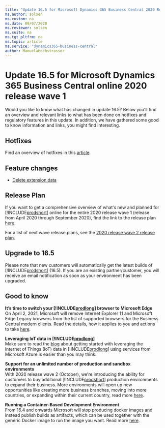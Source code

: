 ```yaml
---
title: "Update 16.5 for Microsoft Dynamics 365 Business Central 2020 Release Wave 1"
ms.author: solsen
ms.custom: na
ms.date: 09/07/2020
ms.reviewer: solsen
ms.suite: na
ms.tgt_pltfrm: na
ms.topic: article
ms.service: "dynamics365-business-central"
author: ManuelaHochstrasser
---
```


# Update 16.5 for Microsoft Dynamics 365 Business Central online 2020 release wave 1

Would you like to know what has changed in update 16.5? Below you'll find an overview and relevant links to what has been done on hotfixes and regulatory features in this update. In addition, we have gathered some good to know information and links, you might find interesting.

## Hotfixes

Find an overview of hotfixes in this [article](https://support.microsoft.com/en-us/help/4576664).

## Feature changes

- [Delete extension data](/dynamics365-release-plan/2020wave2/smb/dynamics365-business-central/delete-extension-data)

## Release Plan

If you want to get a comprehensive overview of what's new and planned for [!INCLUDE[prodshort](../developer/includes/prodshort.md)] online for the entire 2020 release wave 1 (release from April 2020 through September 2020), find the link to the release plan [here](/dynamics365-release-plan/2020wave1/dynamics365-business-central/planned-features).

For a list of next wave release plans, see the [2020 release wave 2 release plan](/dynamics365-release-plan/2020wave2/smb/dynamics365-business-central/planned-features).

## Upgrade to 16.5

Please note that new customers will automatically get the latest builds of [!INCLUDE[prodshort](../developer/includes/prodshort.md)] (16.5). If you are an existing partner/customer, you will receive an email notification as soon as your environment has been upgraded.

## Good to know

**It’s time to switch your [!INCLUDE[prodlong](../developer/includes/prodlong.md)] browser to Microsoft Edge**  
On April 2, 2021, Microsoft will remove Internet Explorer 11 and Microsoft Edge Legacy browsers from the list of supported browsers for the Business Central modern clients. Read the details, how it applies to you and actions to take [here](https://cloudblogs.microsoft.com/dynamics365/it/2020/08/21/its-time-to-switch-your-dynamics-365-business-central-browser-to-microsoft-edge/).

**Leveraging IoT data in [!INCLUDE[prodlong](../developer/includes/prodlong.md)]**  
Make sure to read the [blog](https://cloudblogs.microsoft.com/dynamics365/it/2020/08/24/leveraging-iot-data-in-dynamics-365-business-central/) about getting started with leveraging the Internet of Things (IoT) data in [!INCLUDE[prodlong](../developer/includes/prodlong.md)] using services from Microsoft Azure is easier than you may think.

**Support for an unlimited number of production and sandbox environments**  
With 2020 release wave 2 (October), we're introducing the ability for customers to buy additional [!INCLUDE[prodshort](../developer/includes/prodshort.md)] production environments to expand their business. More environments will open up new opportunities like creating more business branches, moving into more countries, or expanding within their current country, read more [here](/dynamics365-release-plan/2020wave2/smb/dynamics365-business-central/support-unlimited-number-production-sandbox-environments).

**Running a Container-Based Development Environment**  
From 16.4 and onwards Microsoft will stop producing docker images and instead publish builds as artifacts, which can be used together with the generic Docker image to run the image you want. Read more [here](../developer/devenv-running-container-development.md).
